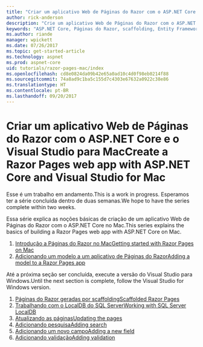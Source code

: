 ```yaml
---
title: "Criar um aplicativo Web de Páginas do Razor com o ASP.NET Core no Mac"
author: rick-anderson
description: "Crie um aplicativo Web de Páginas do Razor com o ASP.NET Core e o EF Core."
keywords: "ASP.NET Core, Páginas do Razor, scaffolding, Entity Framework Core, EF, EF Core, banco de dados, mac, macOS, Visual Studio para Mac"
ms.author: riande
manager: wpickett
ms.date: 07/26/2017
ms.topic: get-started-article
ms.technology: aspnet
ms.prod: aspnet-core
uid: tutorials/razor-pages-mac/index
ms.openlocfilehash: cd8e0824da09b42e65a0ad10c4d0f98eb0214f88
ms.sourcegitcommit: 74a8ad9c1ba5c155d7c4303e67632a0922c38e86
ms.translationtype: HT
ms.contentlocale: pt-BR
ms.lasthandoff: 09/20/2017
---
```

# <a name="create-a-razor-pages-web-app-with-aspnet-core-and-visual-studio-for-mac"></a><span data-ttu-id="b9773-104">Criar um aplicativo Web de Páginas do Razor com o ASP.NET Core e o Visual Studio para Mac</span><span class="sxs-lookup"><span data-stu-id="b9773-104">Create a Razor Pages web app with ASP.NET Core and Visual Studio for Mac</span></span>

<span data-ttu-id="b9773-105">Esse é um trabalho em andamento.</span><span class="sxs-lookup"><span data-stu-id="b9773-105">This is a work in progress.</span></span> <span data-ttu-id="b9773-106">Esperamos ter a série concluída dentro de duas semanas.</span><span class="sxs-lookup"><span data-stu-id="b9773-106">We hope to have the series complete within two weeks.</span></span>

<span data-ttu-id="b9773-107">Essa série explica as noções básicas de criação de um aplicativo Web de Páginas do Razor com o ASP.NET Core no Mac.</span><span class="sxs-lookup"><span data-stu-id="b9773-107">This series explains the basics of building a Razor Pages web app with ASP.NET Core on Mac.</span></span>

1. [<span data-ttu-id="b9773-108">Introdução a Páginas do Razor no Mac</span><span class="sxs-lookup"><span data-stu-id="b9773-108">Getting started with Razor Pages on Mac</span></span>](xref:tutorials/razor-pages-mac/razor-pages-start)
1. [<span data-ttu-id="b9773-109">Adicionando um modelo a um aplicativo de Páginas do Razor</span><span class="sxs-lookup"><span data-stu-id="b9773-109">Adding a model to a Razor Pages app</span></span>](xref:tutorials/razor-pages-mac/model)


<span data-ttu-id="b9773-110">Até a próxima seção ser concluída, execute a versão do Visual Studio para Windows.</span><span class="sxs-lookup"><span data-stu-id="b9773-110">Until the next section is complete, follow the Visual Studio for Windows version.</span></span>

1. [<span data-ttu-id="b9773-111">Páginas do Razor geradas por scaffolding</span><span class="sxs-lookup"><span data-stu-id="b9773-111">Scaffolded Razor Pages</span></span>](xref:tutorials/razor-pages/page)
1. [<span data-ttu-id="b9773-112">Trabalhando com o LocalDB do SQL Server</span><span class="sxs-lookup"><span data-stu-id="b9773-112">Working with SQL Server LocalDB</span></span>](xref:tutorials/razor-pages/sql)
1. [<span data-ttu-id="b9773-113">Atualizando as páginas</span><span class="sxs-lookup"><span data-stu-id="b9773-113">Updating the pages</span></span>](xref:tutorials/razor-pages/da1)
1. [<span data-ttu-id="b9773-114">Adicionando pesquisa</span><span class="sxs-lookup"><span data-stu-id="b9773-114">Adding search</span></span>](xref:tutorials/razor-pages/search)
1. [<span data-ttu-id="b9773-115">Adicionando um novo campo</span><span class="sxs-lookup"><span data-stu-id="b9773-115">Adding a new field</span></span>](xref:tutorials/razor-pages/new-field)
1. [<span data-ttu-id="b9773-116">Adicionando validação</span><span class="sxs-lookup"><span data-stu-id="b9773-116">Adding validation</span></span>](xref:tutorials/razor-pages/validation)
